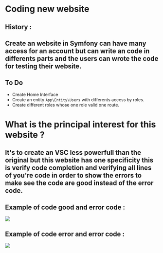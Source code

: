 # Coding new website 



## History :
## Create an website in Symfony can have many access for an account but can write an code in differents parts and the users can wrote the code for testing their website.

## To Do

* Create Home Interface
* Create an entity `App\Entity\Users` with differents access by roles.
* Create different roles whose one role valid one route.

# What is the principal interest for this website ?

## It's to create an VSC less powerfull than the original but this website has one specificity this is verify code completion and verifying all lines of you're code in order to show the errors to make see the code are good instead of the error code.

## Example of code good and error code :

<img src="https://i.stack.imgur.com/DMc6Q.png" />


## Example of code error and error code :

<img src="https://www.eclipse.org/pdt/img/shot5-min.png" />